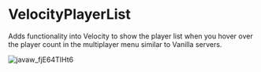 # VelocityPlayerList
Adds functionality into Velocity to show the player list when you hover over the player count in the multiplayer menu similar to Vanilla servers.

![javaw_fjE64TIHt6](https://user-images.githubusercontent.com/10998787/141695485-8dc07f75-1e1d-43f6-b1cb-7e178bcf46ea.png)
